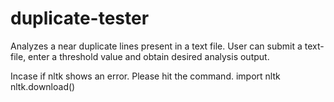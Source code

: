 # duplicate-tester
Analyzes a near duplicate lines present in a text file. User can submit a text-file, enter a threshold value and obtain desired analysis output.

Incase if nltk shows an error. Please hit the command.
import nltk
nltk.download()
